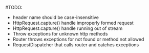 #TODO:
* header name should be case-insensitive
* HttpRequest.capture() handle improperly formed request
* HttpRequest.capture() handle running out of stream
* Throw exceptions for unknown http methods
* Router throws exceptions for not found or method not allowed
* RequestDispatcher that calls router and catches exceptions
